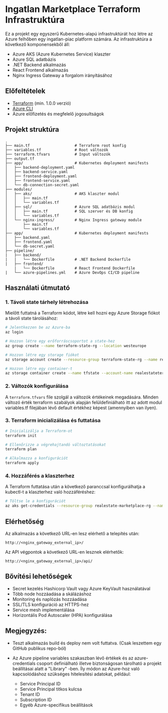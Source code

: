 # Ingatlan Marketplace Terraform Infrastruktúra

Ez a projekt egy egyszerű Kubernetes-alapú infrastruktúrát hoz létre az Azure felhőben egy ingatlan-piac platform számára. Az infrastruktúra a következő komponensekből áll:

- Azure AKS (Azure Kubernetes Service) klaszter
- Azure SQL adatbázis
- .NET Backend alkalmazás
- React Frontend alkalmazás
- Nginx Ingress Gateway a forgalom irányításához

## Előfeltételek

- [Terraform](https://www.terraform.io/downloads.html) (min. 1.0.0 verzió)
- [Azure CLI](https://docs.microsoft.com/en-us/cli/azure/install-azure-cli)
- Azure előfizetés és megfelelő jogosultságok

## Projekt struktúra

```
.
├── main.tf                    # Terraform root konfig
├── variables.tf               # Root változók
├── terraform.tfvars           # Input változók
├── output.tf
├── app/                       # Kubernetes deployment manifests
│   ├── backend-deployment.yaml
│   ├── backend-service.yaml
│   ├── frontend-deployment.yaml
│   ├── frontend-service.yaml
│   └── db-connection-secret.yaml
├── modules/
│   ├── aks/                   # AKS klaszter modul
│   │   ├── main.tf
│   │   └── variables.tf 
│   ├── sql/                   # Azure SQL adatbázis modul
│   │   ├── main.tf            # SQL szerver és DB konfig
│   │   └── variables.tf
│   └── nginx-ingress/         # Nginx Ingress gateway module
│       ├── main.tf
│       └── variables.tf
├── app/                       # Kubernetes deployment manifests
│   ├── backend.yaml
│   ├── frontend.yaml
│   └── db-secret.yaml
├── pipeline/
|   ├── backend/
|   |   └── Dockerfile         # .NET Backend Dockerfile
|   ├── frontend/
    |   └── Dockerfile         # React Frontend Dockerfile
|   └── azure-pipelines.yml    # Azure DevOps CI/CD pipeline
```

## Használati útmutató

### 1. Távoli state tárhely létrehozása

Mielőtt futtatná a Terraform kódot, létre kell hozni egy Azure Storage fiókot a távoli state tárolásához:

```bash
# Jelentkezzen be az Azure-ba
az login

# Hozzon létre egy erőforráscsoportot a state-hez
az group create --name terraform-state-rg --location westeurope

# Hozzon létre egy storage fiókot
az storage account create --resource-group terraform-state-rg --name realestateterraformstate --sku Standard_LRS --encryption-services blob

# Hozzon létre egy container-t
az storage container create --name tfstate --account-name realestateterraformstate
```

### 2. Változók konfigurálása

A `terraform.tfvars` file szolgál a változók értékeinek megadására. Minden változó érték terraform szabályok alapján felüldefiniálható itt az adott modul variables.tf filejában lévő default értékhez képest (amennyiben van ilyen).

### 3. Terraform inicializálása és futtatása

```bash
# Inicializálja a Terraform-ot
terraform init

# Ellenőrizze a végrehajtandó változtatásokat
terraform plan

# Alkalmazza a konfigurációt
terraform apply
```

### 4. Hozzáférés a klaszterhez

A Terraform futtatása után a következő paranccsal konfigurálhatja a kubectl-t a klaszterhez való hozzáféréshez:

```bash
# Töltse le a konfigurációt
az aks get-credentials --resource-group realestate-marketplace-rg --name realestate-marketplace-aks
```

## Elérhetőség

Az alkalmazás a következő URL-en lesz elérhető a telepítés után:

```
http://<nginx_gateway_external_ip>/
```

Az API végpontok a következő URL-en lesznek elérhetők:

```
http://<nginx_gateway_external_ip>/api/
```


## Bővítési lehetőségek

- Secret kezelés Hashicorp Vault vagy Azure KeyVault használatával
- Több node hozzáadása a skálázáshoz
- Monitoring és naplózás hozzáadása
- SSL/TLS konfiguráció az HTTPS-hez
- Service mesh implementálása
- Horizontális Pod Autoscaler (HPA) konfigurálása


## Megjegyzés:

- Teszt alkalmazás build és deploy nem volt futtatva. (Csak leszettem egy GitHub publikus repo-ból)
- Az Azure pipeline variables szakaszban lévő értékek és az azure-credentials csoport definiálható illetve biztonságosan tárolható a projekt beállításai alatt a "Library" -ben. Íly módon az Azure-hoz való kapcsolódáshoz szükséges hitelesítési adatokat, például:

    * Service Principal ID
    * Service Principal titkos kulcsa
    * Tenant ID
    * Subscription ID
    * Egyéb Azure-specifikus beállítások
